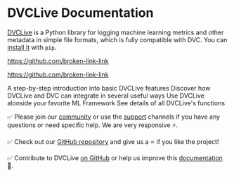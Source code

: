 # DVCLive Documentation

[DVCLive](https://github.com/iterative/dvclive) is a Python library for logging
machine learning metrics and other metadata in simple file formats, which is
fully compatible with DVC. You can
[install it](https://github.com/iterative/dvclive#installation) with `pip`.

https://github.com/broken-link-link

https://github.com/broken-link-link

<cards>

  <card href="/doc/dvclive/get-started" heading="Get Started">
    A step-by-step introduction into basic DVCLive features
  </card>

  <card href="/doc/dvclive/dvclive-with-dvc" heading="DVCLive with DVC">
    Discover how DVCLive and DVC can integrate in several useful ways
  </card>

  <card href="/doc/dvclive/ml-frameworks" heading="ML Frameworks">
    Use DVCLive alonside your favorite ML Framework
  </card>

  <card href="/doc/dvclive/api-reference" heading="API Reference">
    See details of all DVCLive's functions
  </card>

</cards>

✅ Please join our [community](/community) or use the [support](/support)
channels if you have any questions or need specific help. We are very responsive
⚡.

✅ Check out our [GitHub repository](https://github.com/iterative/dvclive) and
give us a ⭐ if you like the project!

✅ Contribute to DVCLive [on GitHub](https://github.com/iterative/dvclive) or
help us improve this [documentation](https://github.com/iterative/dvc.org) 🙏.
